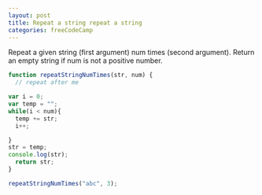 ```yaml
---
layout: post
title: Repeat a string repeat a string
categories: freeCodeCamp
---
```


Repeat a given string (first argument) num times (second argument). Return an empty string if num is not a positive number.

```javascript
function repeatStringNumTimes(str, num) {
  // repeat after me

var i = 0;
var temp = "";
while(i < num){
  temp += str;
  i++;

}
str = temp;
console.log(str);
  return str;
}

repeatStringNumTimes("abc", 3);
```
